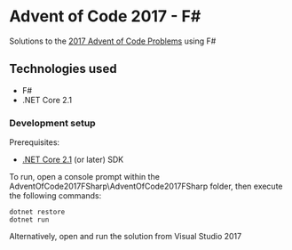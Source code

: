 Advent of Code 2017 - F#
============================

Solutions to the [2017 Advent of Code Problems](http://adventofcode.com/2017) using F#

Technologies used
-----------------

- F#
- .NET Core 2.1

### Development setup

Prerequisites:

* [.NET Core 2.1](https://www.microsoft.com/net/core) (or later) SDK

To run, open a console prompt within the AdventOfCode2017FSharp\AdventOfCode2017FSharp folder, then execute the following commands:

    dotnet restore
    dotnet run
  
Alternatively, open and run the solution from Visual Studio 2017